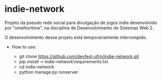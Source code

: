 # indie-network
Projeto da pseudo rede social para divulgação de jogos indie desenvolvido por "omelhortime", na disciplina de Desenvolvimento de Sistemas Web 2.

O desenvolvimento desse projeto está temporariamente interrompido.

* How to use:

	* git clone https://github.com/devfest-ufrn/indie-network.git
	* pip install -r indie-network\requirements.txt
	* cd indie-network
	* python manage.py runserver
